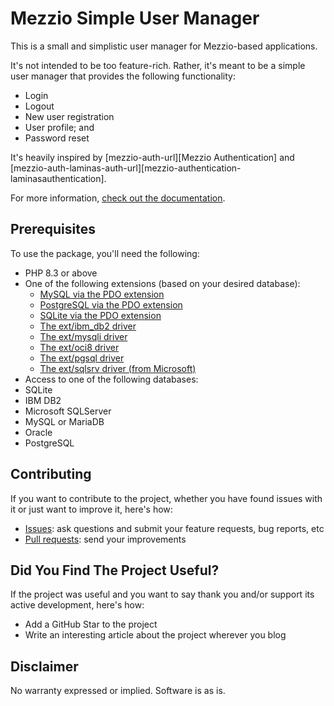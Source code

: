 # Mezzio Simple User Manager

This is a small and simplistic user manager for Mezzio-based applications. 

It's not intended to be too feature-rich. 
Rather, it's meant to be a simple user manager that provides the following functionality:

- Login
- Logout
- New user registration
- User profile; and 
- Password reset 

It's heavily inspired by [mezzio-auth-url][Mezzio Authentication] and [mezzio-auth-laminas-auth-url][mezzio-authentication-laminasauthentication].

For more information, [check out the documentation](./docs).

## Prerequisites

To use the package, you'll need the following:

- PHP 8.3 or above
- One of the following extensions (based on your desired database):
  - [MySQL via the PDO extension](https://www.php.net/manual/en/ref.pdo-mysql.php)
  - [PostgreSQL via the PDO extension](https://www.php.net/manual/en/ref.pdo-pgsql.php)
  - [SQLite via the PDO extension](https://www.php.net/manual/en/ref.pdo-sqlite.php)
  - [The ext/ibm_db2 driver](https://www.php.net/manual/en/ibm-db2.installation.php)
  - [The ext/mysqli driver](https://www.php.net/manual/en/intro.mysqli.php)
  - [The ext/oci8 driver](https://www.php.net/manual/en/intro.oci8.php)
  - [The ext/pgsql driver](https://www.php.net/manual/en/intro.pgsql.php)
  - [The ext/sqlsrv driver (from Microsoft)](https://www.php.net/manual/en/intro.sqlsrv.php)
- Access to one of the following databases:
 - SQLite
 - IBM DB2
 - Microsoft SQLServer
 - MySQL or MariaDB
 - Oracle
 - PostgreSQL

## Contributing

If you want to contribute to the project, whether you have found issues with it or just want to improve it, here's how:

- [Issues][issues-url]: ask questions and submit your feature requests, bug reports, etc
- [Pull requests][prs-url]: send your improvements

## Did You Find The Project Useful?

If the project was useful and you want to say thank you and/or support its active development, here's how:

- Add a GitHub Star to the project
- Write an interesting article about the project wherever you blog

## Disclaimer

No warranty expressed or implied. Software is as is.

[mezzio-auth-url]: https://docs.mezzio.dev/mezzio-authentication
[mezzio-auth-laminas-auth-url]: https://docs.mezzio.dev/mezzio-authentication-laminasauthentication
[issues-url]: https://github.com/settermjd/mezzio-simple-user-manager/issues/new/choose
[prs-url]: https://github.com/settermjd/mezzio-simple-user-manager/pulls